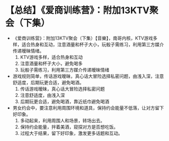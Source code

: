# 【总结】《爱商训练营》：附加13KTV聚会（下集）

-   《爱商训练营》：附加13KTV聚会（下集）【音樂】，南哥内核，KTV游戏多样，适合热身和互动，注意酒量和杯子大小，玩骰子需练习，利用第三方媒介传递暧昧情绪。
    1.  KTV游戏多样，适合热身和互动
    2.  注意酒量和杯子大小，避免喝多
    3.  玩骰子需练习，利用第三方媒介传递暧昧情绪
-   游戏规则简单，传话游戏暧昧，真心话大冒险选择私密问题，由浅入深，注意舒适度，后期玩更合适，避免喝酒。
    1.  传话游戏暧昧，真心话大冒险选择私密问题
    2.  注意舒适度，由浅入深
    3.  后期玩更合适，避免喝酒，靠近纸巾避免喝酒
-   男女约会中，要注意利用周围环境和道具，保持约会能量不低落，让对方留下好印象。
    1.  多动起来，利用周围人和场景，转场出去。
    2.  保持约会能量，拌着美酒，窥探对方是否想吃饭。
    3.  过程大于结果，留下好印象，激发更多话题和互动。